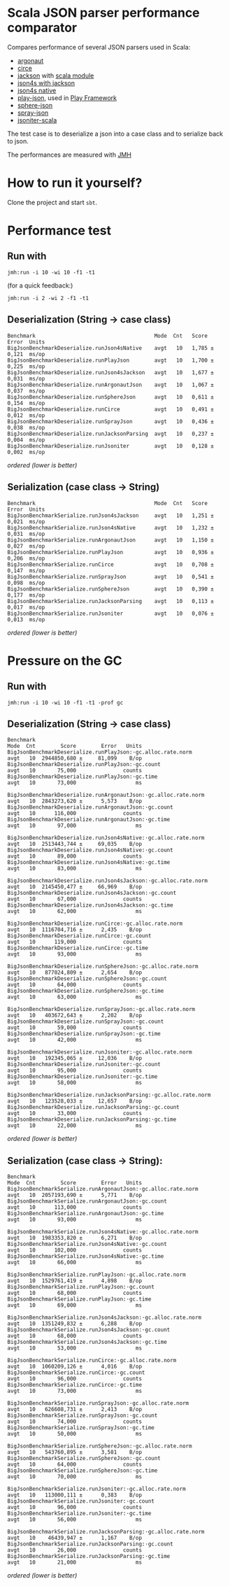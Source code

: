 Scala JSON parser performance comparator
========================================

Compares performance of several JSON parsers used in Scala:

- [argonaut](http://argonaut.io/)
- [circe](https://circe.github.io/circe/)
- [jackson](http://wiki.fasterxml.com/JacksonHome) with [scala module](https://github.com/FasterXML/jackson-module-scala)
- [json4s with jackson](https://github.com/json4s/json4s#jackson)
- [json4s native](https://github.com/json4s/json4s)
- [play-json](https://www.playframework.com/documentation/latest/ScalaJson), used in [Play Framework](https://www.playframework.com/)
- [sphere-json](https://github.com/sphereio/sphere-scala-libs/tree/master/json)
- [spray-json](https://github.com/spray/spray-json)
- [jsoniter-scala](https://github.com/plokhotnyuk/jsoniter-scala)

The test case is to deserialize a json into a case class and to serialize back to json.

The performances are measured with [JMH](https://github.com/ktoso/sbt-jmh)

# How to run it yourself?

Clone the project and start `sbt`.


# Performance test

## Run with

    jmh:run -i 10 -wi 10 -f1 -t1

(for a quick feedback:)

    jmh:run -i 2 -wi 2 -f1 -t1


## Deserialization (String -> case class)

```
Benchmark                                      Mode  Cnt   Score   Error  Units
BigJsonBenchmarkDeserialize.runJson4sNative    avgt   10   1,785 ±  0,121  ms/op
BigJsonBenchmarkDeserialize.runPlayJson        avgt   10   1,700 ±  0,225  ms/op
BigJsonBenchmarkDeserialize.runJson4sJackson   avgt   10   1,677 ±  0,031  ms/op
BigJsonBenchmarkDeserialize.runArgonautJson    avgt   10   1,067 ±  0,037  ms/op
BigJsonBenchmarkDeserialize.runSphereJson      avgt   10   0,611 ±  0,154  ms/op
BigJsonBenchmarkDeserialize.runCirce           avgt   10   0,491 ±  0,012  ms/op
BigJsonBenchmarkDeserialize.runSprayJson       avgt   10   0,436 ±  0,038  ms/op
BigJsonBenchmarkDeserialize.runJacksonParsing  avgt   10   0,237 ±  0,004  ms/op
BigJsonBenchmarkDeserialize.runJsoniter        avgt   10   0,128 ±  0,002  ms/op
```
_ordered (lower is better)_

## Serialization (case class -> String)

```
Benchmark                                      Mode  Cnt   Score   Error  Units
BigJsonBenchmarkSerialize.runJson4sJackson     avgt   10   1,251 ±  0,021  ms/op
BigJsonBenchmarkSerialize.runJson4sNative      avgt   10   1,232 ±  0,031  ms/op
BigJsonBenchmarkSerialize.runArgonautJson      avgt   10   1,150 ±  0,027  ms/op
BigJsonBenchmarkSerialize.runPlayJson          avgt   10   0,936 ±  0,206  ms/op
BigJsonBenchmarkSerialize.runCirce             avgt   10   0,708 ±  0,147  ms/op
BigJsonBenchmarkSerialize.runSprayJson         avgt   10   0,541 ±  0,098  ms/op
BigJsonBenchmarkSerialize.runSphereJson        avgt   10   0,390 ±  0,177  ms/op
BigJsonBenchmarkSerialize.runJacksonParsing    avgt   10   0,113 ±  0,017  ms/op
BigJsonBenchmarkSerialize.runJsoniter          avgt   10   0,076 ±  0,013  ms/op
```
_ordered (lower is better)_

# Pressure on the GC

## Run with

    jmh:run -i 10 -wi 10 -f1 -t1 -prof gc

## Deserialization (String -> case class)

```
Benchmark                                                          Mode  Cnt        Score        Error   Units
BigJsonBenchmarkDeserialize.runPlayJson:·gc.alloc.rate.norm        avgt   10  2944850,680 ±     81,099    B/op
BigJsonBenchmarkDeserialize.runPlayJson:·gc.count                  avgt   10       75,000               counts
BigJsonBenchmarkDeserialize.runPlayJson:·gc.time                   avgt   10       73,000                   ms

BigJsonBenchmarkDeserialize.runArgonautJson:·gc.alloc.rate.norm    avgt   10  2843273,620 ±      5,573    B/op
BigJsonBenchmarkDeserialize.runArgonautJson:·gc.count              avgt   10      116,000               counts
BigJsonBenchmarkDeserialize.runArgonautJson:·gc.time               avgt   10       97,000                   ms

BigJsonBenchmarkDeserialize.runJson4sNative:·gc.alloc.rate.norm    avgt   10  2513443,744 ±     69,035    B/op
BigJsonBenchmarkDeserialize.runJson4sNative:·gc.count              avgt   10       89,000               counts
BigJsonBenchmarkDeserialize.runJson4sNative:·gc.time               avgt   10       83,000                   ms

BigJsonBenchmarkDeserialize.runJson4sJackson:·gc.alloc.rate.norm   avgt   10  2145450,477 ±     66,969    B/op
BigJsonBenchmarkDeserialize.runJson4sJackson:·gc.count             avgt   10       67,000               counts
BigJsonBenchmarkDeserialize.runJson4sJackson:·gc.time              avgt   10       62,000                   ms

BigJsonBenchmarkDeserialize.runCirce:·gc.alloc.rate.norm           avgt   10  1116704,716 ±      2,435    B/op
BigJsonBenchmarkDeserialize.runCirce:·gc.count                     avgt   10      119,000               counts
BigJsonBenchmarkDeserialize.runCirce:·gc.time                      avgt   10       93,000                   ms

BigJsonBenchmarkDeserialize.runSphereJson:·gc.alloc.rate.norm      avgt   10   877024,809 ±      2,654    B/op
BigJsonBenchmarkDeserialize.runSphereJson:·gc.count                avgt   10       64,000               counts
BigJsonBenchmarkDeserialize.runSphereJson:·gc.time                 avgt   10       63,000                   ms

BigJsonBenchmarkDeserialize.runSprayJson:·gc.alloc.rate.norm       avgt   10   403672,643 ±      2,202    B/op
BigJsonBenchmarkDeserialize.runSprayJson:·gc.count                 avgt   10       59,000               counts
BigJsonBenchmarkDeserialize.runSprayJson:·gc.time                  avgt   10       42,000                   ms

BigJsonBenchmarkDeserialize.runJsoniter:·gc.alloc.rate.norm        avgt   10   192345,065 ±     12,036    B/op
BigJsonBenchmarkDeserialize.runJsoniter:·gc.count                  avgt   10       95,000               counts
BigJsonBenchmarkDeserialize.runJsoniter:·gc.time                   avgt   10       58,000                   ms

BigJsonBenchmarkDeserialize.runJacksonParsing:·gc.alloc.rate.norm  avgt   10   123528,033 ±     12,657    B/op
BigJsonBenchmarkDeserialize.runJacksonParsing:·gc.count            avgt   10       33,000               counts
BigJsonBenchmarkDeserialize.runJacksonParsing:·gc.time             avgt   10       22,000                   ms
```
_ordered (lower is better)_

## Serialization (case class -> String):

```
Benchmark                                                          Mode  Cnt        Score        Error   Units
BigJsonBenchmarkSerialize.runArgonautJson:·gc.alloc.rate.norm      avgt   10  2057193,690 ±      5,771    B/op
BigJsonBenchmarkSerialize.runArgonautJson:·gc.count                avgt   10      113,000               counts
BigJsonBenchmarkSerialize.runArgonautJson:·gc.time                 avgt   10       93,000                   ms

BigJsonBenchmarkSerialize.runJson4sNative:·gc.alloc.rate.norm      avgt   10  1983353,820 ±      6,271    B/op
BigJsonBenchmarkSerialize.runJson4sNative:·gc.count                avgt   10      102,000               counts
BigJsonBenchmarkSerialize.runJson4sNative:·gc.time                 avgt   10       66,000                   ms

BigJsonBenchmarkSerialize.runPlayJson:·gc.alloc.rate.norm          avgt   10  1529761,419 ±      4,898    B/op
BigJsonBenchmarkSerialize.runPlayJson:·gc.count                    avgt   10       68,000               counts
BigJsonBenchmarkSerialize.runPlayJson:·gc.time                     avgt   10       69,000                   ms

BigJsonBenchmarkSerialize.runJson4sJackson:·gc.alloc.rate.norm     avgt   10  1351249,832 ±      6,288    B/op
BigJsonBenchmarkSerialize.runJson4sJackson:·gc.count               avgt   10       68,000               counts
BigJsonBenchmarkSerialize.runJson4sJackson:·gc.time                avgt   10       53,000                   ms

BigJsonBenchmarkSerialize.runCirce:·gc.alloc.rate.norm             avgt   10  1060209,126 ±      4,016    B/op
BigJsonBenchmarkSerialize.runCirce:·gc.count                       avgt   10       96,000               counts
BigJsonBenchmarkSerialize.runCirce:·gc.time                        avgt   10       73,000                   ms

BigJsonBenchmarkSerialize.runSprayJson:·gc.alloc.rate.norm         avgt   10   626608,731 ±      2,413    B/op
BigJsonBenchmarkSerialize.runSprayJson:·gc.count                   avgt   10       74,000               counts
BigJsonBenchmarkSerialize.runSprayJson:·gc.time                    avgt   10       50,000                   ms

BigJsonBenchmarkSerialize.runSphereJson:·gc.alloc.rate.norm        avgt   10   543760,895 ±      3,581    B/op
BigJsonBenchmarkSerialize.runSphereJson:·gc.count                  avgt   10       64,000               counts
BigJsonBenchmarkSerialize.runSphereJson:·gc.time                   avgt   10       70,000                   ms

BigJsonBenchmarkSerialize.runJsoniter:·gc.alloc.rate.norm          avgt   10   113000,111 ±      0,383    B/op
BigJsonBenchmarkSerialize.runJsoniter:·gc.count                    avgt   10       96,000               counts
BigJsonBenchmarkSerialize.runJsoniter:·gc.time                     avgt   10       56,000                   ms

BigJsonBenchmarkSerialize.runJacksonParsing:·gc.alloc.rate.norm    avgt   10    46439,947 ±      1,167    B/op
BigJsonBenchmarkSerialize.runJacksonParsing:·gc.count              avgt   10       26,000               counts
BigJsonBenchmarkSerialize.runJacksonParsing:·gc.time               avgt   10       21,000                   ms
```
_ordered (lower is better)_
